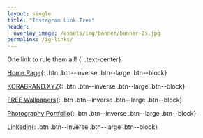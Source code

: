 ```yaml
---
layout: single
title: "Instagram Link Tree"
header:
  overlay_image: /assets/img/banner/banner-2s.jpg
permalink: /ig-links/
---
```


One link to rule them all!
{: .text-center}

[Home Page](/){: .btn .btn--inverse .btn--large .btn--block}

[KORABRAND.XYZ](/korabrandxyz/){: .btn .btn--inverse .btn--large .btn--block}

[FREE Wallpapers](/wallpapers/){: .btn .btn--inverse .btn--large .btn--block}

[Photography Portfolio](/portfolio/){: .btn .btn--inverse .btn--large .btn--block}

[Linkedin](https://linkedin.com/in/filip-cernak/){: .btn .btn--inverse .btn--large .btn--block}

